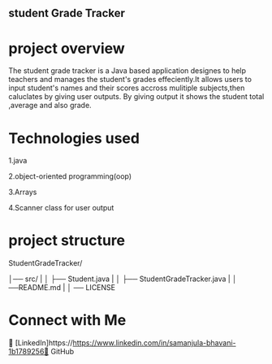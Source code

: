 ## student Grade Tracker

# project overview

The student grade tracker is a Java based application designes to help teachers and manages the student's
grades effeciently.It allows users to input student's names and their scores accross
mulitiple subjects,then caluclates by giving user outputs. By giving output it shows the 
student total ,average and also grade.

# Technologies used

1.java

2.object-oriented programming(oop)

3.Arrays

4.Scanner class for user output

# project structure
StudentGradeTracker/

│── src/
|
│    ├── Student.java
|
│    ├── StudentGradeTracker.java
|
│  ──README.md
|
│ ── LICENSE

# Connect with Me

🔗 [LinkedIn]https://https://www.linkedin.com/in/samanjula-bhavani-1b1789256🔗 GitHub
